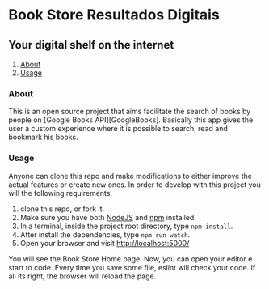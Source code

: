 # Book Store Resultados Digitais

## Your digital shelf on the internet

1. [About](#about)
2. [Usage](#usage)

### About
This is an open source project that aims facilitate the search of books by people on [Google Books API][GoogleBooks]. Basically this app gives the user a custom experience where it is possible to search, read and bookmark his books.

### Usage
Anyone can clone this repo and make modifications to either improve the actual features or create new ones. In order to develop with this project you will the following requirements.

1. clone this repo, or fork it.
2. Make sure you have both [NodeJS][node] and [npm][npm] installed.
3. In a terminal, inside the project root directory, type `npm install`.
4. After install the dependencies, type `npm run watch`.
5. Open your browser and visit [http://localhost:5000/](http://localhost:5000/)

You will see the Book Store Home page. Now, you can open your editor e start to code. Every time you save some file, eslint will check your code. If all its right, the browser will reload the page.

[GoobleBooks]:https://books.google.com/
[node]: https://nodejs.org/en/
[npm]: https://www.npmjs.com/
